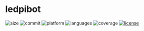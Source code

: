 # ledpibot 
![size](https://img.shields.io/github/repo-size/kaulketh/ledpibot.svg?color=blue) ![commit](https://img.shields.io/github/last-commit/kaulketh/ledpibot.svg?color=darkviolet) ![platform](https://img.shields.io/badge/platform-linux-blue.svg?color=yellow) ![languages](https://img.shields.io/github/languages/count/kaulketh/ledpibot.svg?color=yellowgreen) ![coverage](https://img.shields.io/github/languages/top/kaulketh/ledpibot.svg?color=darkgreen&style=flat) [![license](https://img.shields.io/github/license/kaulketh/ledpibot.svg?color=darkred)](https://unlicense.org/)